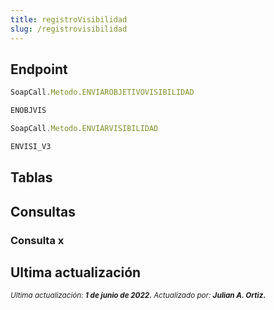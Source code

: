 ```yaml
---
title: registroVisibilidad
slug: /registrovisibilidad
---
```


## Endpoint

```js title="Endpoint"
SoapCall.Metodo.ENVIAROBJETIVOVISIBILIDAD

ENOBJVIS
```

```js title="Endpoint"
SoapCall.Metodo.ENVIARVISIBILIDAD

ENVISI_V3
```

## Tablas

## Consultas

### Consulta x

## Ultima actualización

<div class='ultima-actualizacion'> 
    <small> 
        <i> Ultima actualización: <b> 1 de junio de 2022.</b> </i> 
    </small> 
    <small> 
        <i> Actualizado por: <b> Julian A. Ortiz.</b> </i> 
    </small> 
</div>
